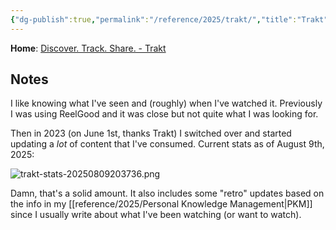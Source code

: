 ```yaml
---
{"dg-publish":true,"permalink":"/reference/2025/trakt/","title":"Trakt","tags":["metrics","tracking"],"created":"2025-08-09 20:28:27","updated":"2025-08-09T21:03:02-04:00"}
---
```


**Home**: [Discover. Track. Share. - Trakt](https://trakt.tv/)

## Notes
I like knowing what I've seen and (roughly) when I've watched it. Previously I was using ReelGood and it was close but not quite what I was looking for.

Then in 2023 (on June 1st, thanks Trakt) I switched over and started updating a _lot_ of content that I've consumed. Current stats as of August 9th, 2025:

![trakt-stats-20250809203736.png](/img/user/fs/2025/trakt-stats-20250809203736.png)

Damn, that's a solid amount. It also includes some "retro" updates based on the info in my [[reference/2025/Personal Knowledge Management\|PKM]] since I usually write about what I've been watching (or want to watch).
